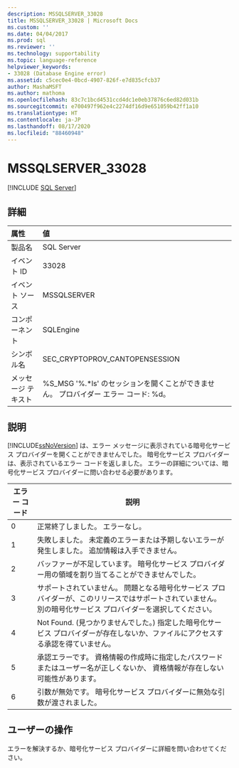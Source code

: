 ```yaml
---
description: MSSQLSERVER_33028
title: MSSQLSERVER_33028 | Microsoft Docs
ms.custom: ''
ms.date: 04/04/2017
ms.prod: sql
ms.reviewer: ''
ms.technology: supportability
ms.topic: language-reference
helpviewer_keywords:
- 33028 (Database Engine error)
ms.assetid: c5cec0e4-0bcd-4907-826f-e7d835cfcb37
author: MashaMSFT
ms.author: mathoma
ms.openlocfilehash: 83c7c1bcd4531ccd4dc1e0eb37876c6ed82d031b
ms.sourcegitcommit: e700497f962e4c2274df16d9e651059b42ff1a10
ms.translationtype: HT
ms.contentlocale: ja-JP
ms.lasthandoff: 08/17/2020
ms.locfileid: "88460948"
---
```

# <a name="mssqlserver_33028"></a>MSSQLSERVER_33028
 [!INCLUDE [SQL Server](../../includes/applies-to-version/sqlserver.md)]
  
## <a name="details"></a>詳細  
  
| 属性 | 値 |  
| :-------- | :---- |  
|製品名|SQL Server|  
|イベント ID|33028|  
|イベント ソース|MSSQLSERVER|  
|コンポーネント|SQLEngine|  
|シンボル名|SEC_CRYPTOPROV_CANTOPENSESSION|  
|メッセージ テキスト|%S_MSG '%.*ls' のセッションを開くことができません。 プロバイダー エラー コード: %d。|  
  
## <a name="explanation"></a>説明  
[!INCLUDE[ssNoVersion](../../includes/ssnoversion-md.md)] は、エラー メッセージに表示されている暗号化サービス プロバイダーを開くことができませんでした。 暗号化サービス プロバイダーは、表示されているエラー コードを返しました。 エラーの詳細については、暗号化サービス プロバイダーに問い合わせる必要があります。  
  
|エラー コード|説明|  
|--------------|---------------|  
|0|正常終了しました。 エラーなし。|  
|1|失敗しました。 未定義のエラーまたは予期しないエラーが発生しました。 追加情報は入手できません。|  
|2|バッファーが不足しています。 暗号化サービス プロバイダー用の領域を割り当てることができませんでした。|  
|3|サポートされていません。 問題となる暗号化サービス プロバイダーが、このリリースではサポートされていません。 別の暗号化サービス プロバイダーを選択してください。|  
|4|Not Found. (見つかりませんでした。) 指定した暗号化サービス プロバイダーが存在しないか、ファイルにアクセスする承認を得ていません。|  
|5|承認エラーです。 資格情報の作成時に指定したパスワードまたはユーザー名が正しくないか、 資格情報が存在しない可能性があります。|  
|6|引数が無効です。 暗号化サービス プロバイダーに無効な引数が渡されました。|  
  
## <a name="user-action"></a>ユーザーの操作  
エラーを解決するか、暗号化サービス プロバイダーに詳細を問い合わせてください。  
  
